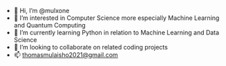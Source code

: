 - 👋 Hi, I’m @mulxone
- 👀 I’m interested in Computer Science more especially Machine Learning and Quantum Computing
- 🌱 I’m currently learning Python in relation to Machine Learning and Data Science
- 💞️ I’m looking to collaborate on related coding projects
- 📫 thomasmulaisho2021@gmail.com

<!---
mulxone/mulxone is a ✨ special ✨ repository because its `README.md` (this file) appears on your GitHub profile.
You can click the Preview link to take a look at your changes.
--->
